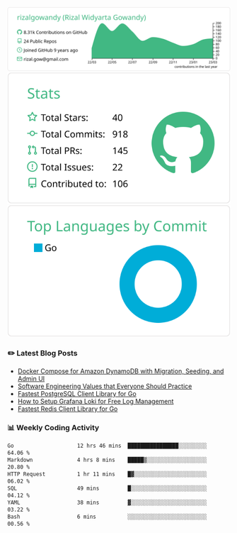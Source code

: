 ![profile-details](profile-summary-card-output/vue/0-profile-details.svg)
![stats](profile-summary-card-output/vue/3-stats.svg)
![most-commit-language](profile-summary-card-output/vue/2-most-commit-language.svg)

### :pencil2: Latest Blog Posts
<!-- BLOG-POST-LIST:START -->
- [Docker Compose for Amazon DynamoDB with Migration, Seeding, and Admin UI](https://medium.com/geekculture/docker-compose-for-amazon-dynamodb-with-migration-seeding-and-admin-ui-db11a348cc6a?source=rss-5763b0f1aba6------2)
- [Software Engineering Values that Everyone Should Practice](https://levelup.gitconnected.com/software-engineering-values-that-everyone-should-practice-c980d00cd103?source=rss-5763b0f1aba6------2)
- [Fastest PostgreSQL Client Library for Go](https://levelup.gitconnected.com/fastest-postgresql-client-library-for-go-579fa97909fb?source=rss-5763b0f1aba6------2)
- [How to Setup Grafana Loki for Free Log Management](https://levelup.gitconnected.com/how-to-setup-grafana-loki-for-free-log-management-ceb60558503c?source=rss-5763b0f1aba6------2)
- [Fastest Redis Client Library for Go](https://levelup.gitconnected.com/fastest-redis-client-library-for-go-7993f618f5ab?source=rss-5763b0f1aba6------2)
<!-- BLOG-POST-LIST:END -->

### 📊 Weekly Coding Activity
<!--START_SECTION:waka-->

```text
Go                    12 hrs 46 mins  ████████████████░░░░░░░░░   64.06 %
Markdown              4 hrs 8 mins    █████▒░░░░░░░░░░░░░░░░░░░   20.80 %
HTTP Request          1 hr 11 mins    █▓░░░░░░░░░░░░░░░░░░░░░░░   06.02 %
SQL                   49 mins         █░░░░░░░░░░░░░░░░░░░░░░░░   04.12 %
YAML                  38 mins         ▓░░░░░░░░░░░░░░░░░░░░░░░░   03.22 %
Bash                  6 mins          ░░░░░░░░░░░░░░░░░░░░░░░░░   00.56 %
```

<!--END_SECTION:waka-->
